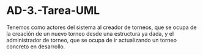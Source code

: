# AD-3.-Tarea-UML

Tenemos como actores del sistema al creador de torneos, que se ocupa de la creación de un nuevo torneo desde una estructura ya dada, y el administrador de torneo, que se ocupa de ir actualizando un torneo concreto en desarrollo.

